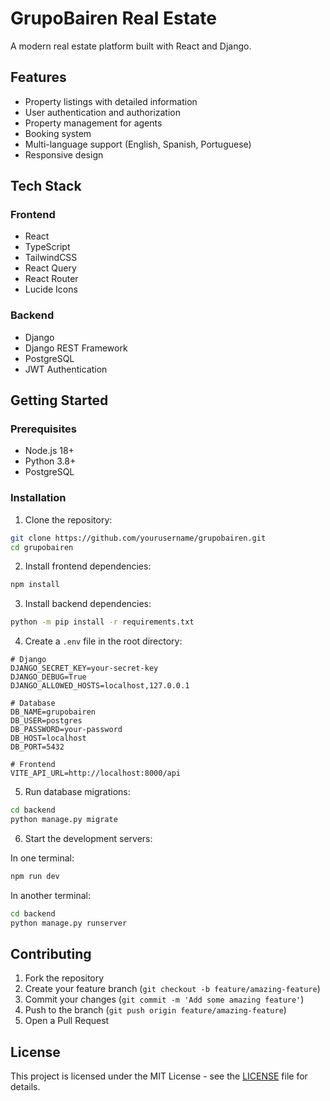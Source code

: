 # GrupoBairen Real Estate

A modern real estate platform built with React and Django.

## Features

- Property listings with detailed information
- User authentication and authorization
- Property management for agents
- Booking system
- Multi-language support (English, Spanish, Portuguese)
- Responsive design

## Tech Stack

### Frontend
- React
- TypeScript
- TailwindCSS
- React Query
- React Router
- Lucide Icons

### Backend
- Django
- Django REST Framework
- PostgreSQL
- JWT Authentication

## Getting Started

### Prerequisites

- Node.js 18+
- Python 3.8+
- PostgreSQL

### Installation

1. Clone the repository:
```bash
git clone https://github.com/yourusername/grupobairen.git
cd grupobairen
```

2. Install frontend dependencies:
```bash
npm install
```

3. Install backend dependencies:
```bash
python -m pip install -r requirements.txt
```

4. Create a `.env` file in the root directory:
```env
# Django
DJANGO_SECRET_KEY=your-secret-key
DJANGO_DEBUG=True
DJANGO_ALLOWED_HOSTS=localhost,127.0.0.1

# Database
DB_NAME=grupobairen
DB_USER=postgres
DB_PASSWORD=your-password
DB_HOST=localhost
DB_PORT=5432

# Frontend
VITE_API_URL=http://localhost:8000/api
```

5. Run database migrations:
```bash
cd backend
python manage.py migrate
```

6. Start the development servers:

In one terminal:
```bash
npm run dev
```

In another terminal:
```bash
cd backend
python manage.py runserver
```

## Contributing

1. Fork the repository
2. Create your feature branch (`git checkout -b feature/amazing-feature`)
3. Commit your changes (`git commit -m 'Add some amazing feature'`)
4. Push to the branch (`git push origin feature/amazing-feature`)
5. Open a Pull Request

## License

This project is licensed under the MIT License - see the [LICENSE](LICENSE) file for details.